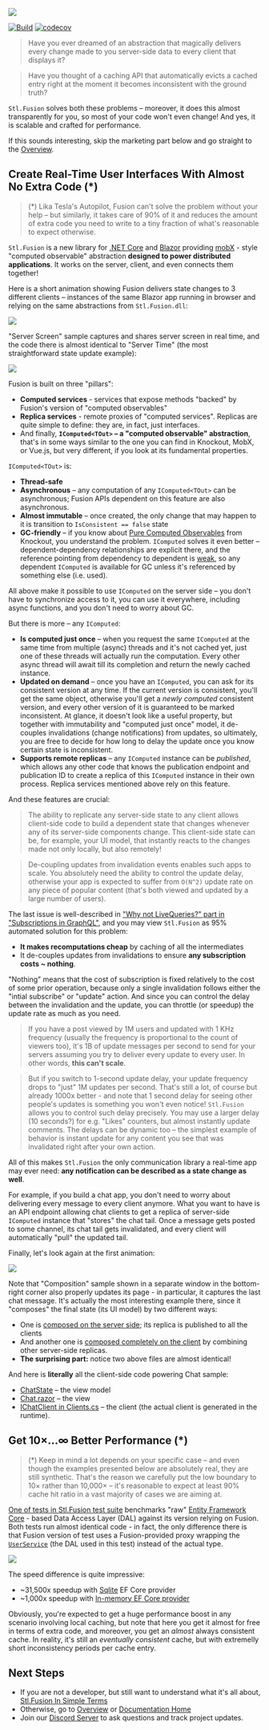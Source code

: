 ![](docs/img/Banner.jpg)

[![Build](https://github.com/servicetitan/Stl.Fusion/workflows/Build/badge.svg)](https://github.com/servicetitan/Stl.Fusion/actions?query=workflow%3A%22Build%22)
[![codecov](https://codecov.io/gh/servicetitan/Stl.Fusion/branch/master/graph/badge.svg)](https://codecov.io/gh/servicetitan/Stl.Fusion)

> Have you ever dreamed of an abstraction that magically delivers
  every change made to you server-side data to every client that displays it?

> Have you thought of a caching API that automatically evicts a 
  cached entry right at the moment it becomes inconsistent with the
  ground truth?

`Stl.Fusion` solves both these problems &ndash; 
moreover, it does this almost transparently for you, so most of your code won't even change!
And yes, it is scalable and crafted for performance.

If this sounds interesting, skip the marketing part below and go straight
to the [Overview](docs/Overview.md).

## Create Real-Time User Interfaces With Almost No Extra Code (*)

> (*) Lika Tesla's Autopilot, Fusion can't solve the problem without your help &ndash;
> but similarly, it takes care of 90% of it and reduces the amount of extra code you need to 
> write to a tiny fraction of what's reasonable to expect otherwise.

`Stl.Fusion` is a new library for [.NET Core](https://en.wikipedia.org/wiki/.NET_Core) 
and [Blazor](https://dotnet.microsoft.com/apps/aspnet/web-apps/blazor)
providing [mobX](https://mobx.js.org/) - style "computed observable" abstraction
**designed to power distributed applications**. It works on the server, client,
and even connects them together!

Here is a short animation showing Fusion delivers state changes to 3 different clients 
&ndash; instances of the same Blazor app running in browser and relying on the same 
abstractions from `Stl.Fusion.dll`:

![](docs/img/Stl-Fusion-Chat-Sample.gif)

"Server Screen" sample captures and shares server screen in real time, and
the code there is almost identical to "Server Time" (the most straightforward 
state update example):
  
![](docs/img/Stl-Fusion-Server-Screen-Sample.gif)

Fusion is built on three "pillars":
* **Computed services** - services that expose methods "backed" by Fusion's 
  version of "computed observables"
* **Replica services** - remote proxies of "computed services". 
  Replicas are quite simple to define: they are, in fact, just interfaces.
* And finally, **`IComputed<TOut>` &ndash; a "computed observable" abstraction**, 
  that's in some ways similar to the one you can find in Knockout, MobX, or Vue.js,
  but very different, if you look at its fundamental properties.
    
`IComputed<TOut>` is:
* **Thread-safe**
* **Asynchronous** &ndash; any computation of any `IComputed<TOut>` can be 
  asynchronous; Fusion APIs dependent on this feature are also asynchronous.
* **Almost immutable** &ndash; once created, the only change that may happen to it is transition 
  to `IsConsistent == false` state
* **GC-friendly** &ndash; if you know about 
  [Pure Computed Observables](https://knockoutjs.com/documentation/computed-pure.html) 
  from Knockout, you understand the problem. `IComputed` solves it even better &ndash;
  dependent-dependency relationships are explicit there, and the reference pointing
  from dependency to dependent is [weak](https://en.wikipedia.org/wiki/Weak_reference), 
  so any dependent `IComputed` is available for GC unless it's referenced by something 
  else (i.e. used).

All above make it possible to use `IComputed` on the server side &ndash; 
you don't have to synchronize access to it, you can use it everywhere, including
async functions, and you don't need to worry about GC.

But there is more &ndash; any `IComputed`:

* **Is computed just once** &ndash; when you request the same `IComputed` at the same time 
  from multiple (async) threads and it's not cached yet, just one of these threads will
  actually run the computation.  Every other async thread will await till its completion 
  and return the newly cached instance.
* **Updated on demand** &ndash; once you have an `IComputed`, you can ask for its
  consistent version at any time. If the current version is consistent, you'll get the 
  same object, otherwise you'll get a *newly computed* consistent version, 
  and every other version of it  is guaranteed to be marked inconsistent.
  At glance, it doesn't look like a useful property, but together with immutability and
  "computed just once" model, it de-couples invalidations (change notifications) 
  from updates, so ultimately, you are free to decide for how long to delay the 
  update once you know certain state is inconsistent.
* **Supports remote replicas** &ndash; any `IComputed` instance can be *published*, which allows
  any other code that knows the publication endpoint and publication ID to create
  a replica of this `IComputed` instance in their own process. Replica services mentioned
  above rely on this feature.

And these features are crucial:

> The ability to replicate any server-side state to any client allows client-side code 
  to build a dependent state that changes whenever any of its server-side components
  change. 
  This client-side state can be, for example, your UI model, that instantly reacts
  to the changes made not only locally, but also remotely!

> De-coupling updates from invalidation events enables such apps to scale. 
  You absolutely need the ability to control the update delay, otherwise 
  your app is expected to suffer from `O(N^2)` update rate on any 
  piece of popular content (that's both viewed and updated by a large number of users).

The last issue is well-described in 
["Why not LiveQueries?" part in "Subscriptions in GraphQL"](https://graphql.org/blog/subscriptions-in-graphql-and-relay/), 
and you may view `Stl.Fusion` as 95% automated solution for this problem:
* **It makes recomputations cheap** by caching of all the intermediates
* It de-couples updates from invalidations to ensure 
  **any subscription costs ~ nothing**.

"Nothing" means that the cost of subscription is fixed relatively to the 
cost of some prior operation, because only a single invalidation follows
either the "intial subscribe" or "update" action.
And since you can control the delay between the invalidation and the update, 
you can throttle (or speedup) the update rate as much as you need.
  
> If you have a post viewed by 1M users and updated with 1 KHz frequency 
  (usually the frequency is proportional to the count of viewers too), 
  it's 1B of update messages per second to send for your servers
  assuming you try to deliver every update to every user. 
  In other words, **this can't scale**.
  
> But if you switch to 1-second update delay, your update frequency 
  drops to "just" 1M updates per second. That's still a lot, of course 
  but already 1000x better - and note that 1 second delay for 
  seeing other people's updates is something you won't even notice! 
  `Stl.Fusion` allows you to control such delay precisely.
  You may use a larger delay (10 seconds?) for e.g. "Likes" counters, 
  but almost instantly update comments. 
  The delays can be dynamic too &ndash; the simplest example of 
  behavior is instant update for any content you see that was invalidated 
  right after your own action.

All of this makes `Stl.Fusion` the only communication library a real-time app 
may ever need: **any notification can be described as a state change as well**. 

For example, if you build a chat app, you don't need to worry about delivering 
every message to every client anymore. What you want to have is an API endpoint 
allowing chat clients to get a replica of server-side `IComputed` instance that 
"stores" the chat tail. Once a message gets posted to some channel, its chat tail 
gets invalidated, and every client will automatically "pull" the updated tail.

Finally, let's look again at the first animation:

![](docs/img/Stl-Fusion-Chat-Sample.gif)

Note that "Composition" sample shown in a separate window in the bottom-right corner
also properly updates its page - in particular, it captures the last chat message. It's
actually the most interesting example there, since it "composes" the final state (its UI model)
by two different ways: 
* One is 
  [composed on the server side](https://github.com/servicetitan/Stl/blob/master/samples/Stl.Samples.Blazor.Server/Services/ServerSideComposerService.cs);
  its replica is published to all the clients
* And another one is 
  [composed completely on the client](https://github.com/servicetitan/Stl/blob/master/samples/Stl.Samples.Blazor.Client/Services/ClientSideComposerService.cs) 
  by combining other server-side replicas.
* **The surprising part:** notice two above files are almost identical!

And here is **literally** all the client-side code powering Chat sample:
* [ChatState](https://github.com/servicetitan/Stl/blob/master/samples/Stl.Samples.Blazor.Client/UI/ChatState.cs) 
  &ndash; the view model
* [Chat.razor](https://github.com/servicetitan/Stl/blob/master/samples/Stl.Samples.Blazor.Client/Pages/Chat.razor) 
  &ndash; the view
* [IChatClient in Clients.cs](https://github.com/servicetitan/Stl/blob/master/samples/Stl.Samples.Blazor.Client/Services/Clients.cs#L19) 
  &ndash; the client (the actual client is generated in the runtime).  

## Get 10&times;&hellip;&infin; Better Performance (*)

> (*) Keep in mind a lot depends on your specific case &ndash; 
> and even though the examples presented below are absolutely real,
> they are still synthetic. That's the reason we carefully 
> put the low boundary to 10&times; rather than 10,000&times; &ndash;
> it's reasonable to expect at least 90% cache hit ratio in a vast
> majority of cases we are aiming at.

[One of tests in Stl.Fusion test suite](https://github.com/servicetitan/Stl.Fusion/blob/master/tests/Stl.Tests/Fusion/PerformanceTest.cs) 
benchmarks "raw" [Entity Framework Core](https://docs.microsoft.com/en-us/ef/core/) - 
based Data Access Layer (DAL) against its version relying on Fusion. 
Both tests run almost identical code - in fact, the only difference there is that Fusion
version of test uses a Fusion-provided proxy wrapping the 
[`UserService`](https://github.com/servicetitan/Stl.Fusion/blob/master/tests/Stl.Tests/Fusion/Services/UserService.cs)
(the DAL used in this test) instead of the actual type.

![](docs/img/Performance.gif)

The speed difference is quite impressive:
* ~31,500x speedup with [Sqlite](https://www.sqlite.org/index.html) EF Core provider
* ~1,000x speedup with 
  [In-memory EF Core provider](https://docs.microsoft.com/en-us/ef/core/providers/in-memory/?tabs=dotnet-core-cli)  

Obviously, you're expected to get a huge performance boost in any scenario involving
local caching, but note that here you get it almost for free in terms of extra code, 
and moreover, you get an *almost* always consistent cache. In reality, it's still 
an *eventually consistent* cache, but with extremelly short inconsistency periods per
cache entry.

## Next Steps

* If you are not a developer, but still want to understand what it's all about, 
  [Stl.Fusion In Simple Terms](https://medium.com/@alexyakunin/stl-fusion-in-simple-terms-65b1975967ab?source=friends_link&sk=04e73e75a52768cf7c3330744a9b1e38)
* Otherwise, go to [Overview](docs/Overview.md) 
  or [Documentation Home](docs/README.md)
* Join our [Discord Server](https://discord.gg/EKEwv6d) 
  to ask questions and track project updates.
